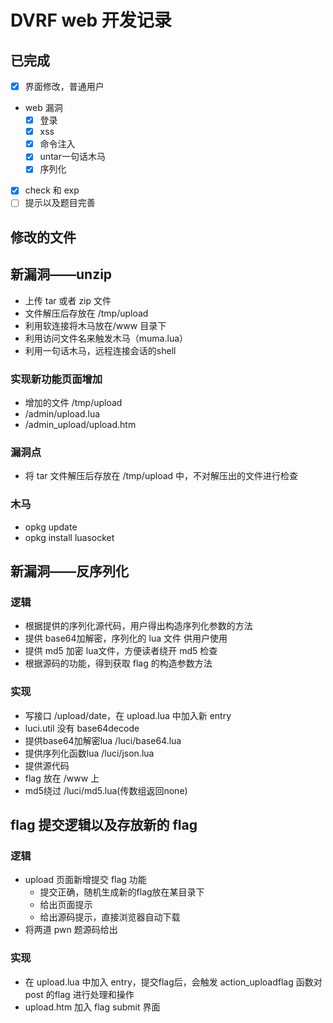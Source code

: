 # DVRF web 开发记录
## 已完成
* [x] 界面修改，普通用户
* web 漏洞
  * [x] 登录
  * [x] xss
  * [x] 命令注入
  * [x] untar一句话木马
  * [x] 序列化
* [x] check 和 exp
* [ ] 提示以及题目完善
## 修改的文件
## 新漏洞——unzip
* 上传 tar 或者 zip 文件
* 文件解压后存放在 /tmp/upload
* 利用软连接将木马放在/www 目录下
* 利用访问文件名来触发木马（muma.lua）
* 利用一句话木马，远程连接会话的shell

### 实现新功能页面增加
* 增加的文件 /tmp/upload
* /admin/upload.lua
* /admin_upload/upload.htm
### 漏洞点
* 将 tar 文件解压后存放在 /tmp/upload 中，不对解压出的文件进行检查
### 木马
* opkg update
* opkg install luasocket

## 新漏洞——反序列化
### 逻辑
* 根据提供的序列化源代码，用户得出构造序列化参数的方法
* 提供 base64加解密，序列化的 lua 文件 供用户使用
* 提供 md5 加密 lua文件，方便读者绕开 md5 检查
* 根据源码的功能，得到获取 flag 的构造参数方法
### 实现
* 写接口 /upload/date，在 upload.lua 中加入新 entry
* luci.util 没有 base64decode
* 提供base64加解密lua /luci/base64.lua
* 提供序列化函数lua   /luci/json.lua
* 提供源代码
* flag 放在 /www 上
* md5绕过 /luci/md5.lua(传数组返回none)
## flag 提交逻辑以及存放新的 flag
### 逻辑
* upload 页面新增提交 flag 功能
  * 提交正确，随机生成新的flag放在某目录下
  * 给出页面提示
  * 给出源码提示，直接浏览器自动下载
* 将两道 pwn 题源码给出
### 实现
* 在 upload.lua 中加入 entry，提交flag后，会触发 action_uploadflag 函数对 post 的flag 进行处理和操作
* upload.htm 加入 flag submit 界面